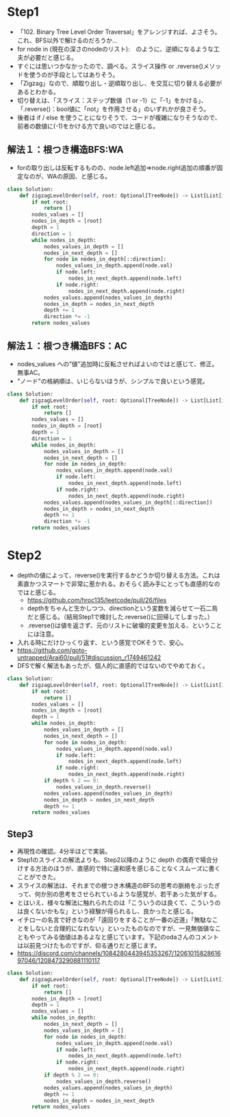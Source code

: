 # Step1
- 「102. Binary Tree Level Order Traversal」をアレンジすれば、よさそう。これ、BFS以外で解けるのだろうか...
- for node in (現在の深さのnodeのリスト):　のように、逆順になるような工夫が必要だと感じる。
- すぐには思いつかなかったので、調べる。スライス操作 or .reverse()メソッドを使うのが手段としてはありそう。
- 「Zigzag」なので、順取り出し・逆順取り出し、を交互に切り替える必要があるとわかる。
- 切り替えは、「スライス：ステップ数値（1 or -1）に「-1」をかける」、「.reverse()：bool値に「not」を作用させる」のいずれかが良さそう。
- 後者は if / else を使うことになりそうで、コードが複雑になりそうなので、前者の数値に(-1)をかける方で良いのではと感じる。
## 解法１：根つき構造BFS:WA
- forの取り出しは反転するものの、node.left追加⇒node.right追加の順番が固定なのが、WAの原因、と感じる。
```python
class Solution:
    def zigzagLevelOrder(self, root: Optional[TreeNode]) -> List[List[int]]:
        if not root:
            return []
        nodes_values = []
        nodes_in_depth = [root]
        depth = 1
        direction = 1
        while nodes_in_depth:
            nodes_values_in_depth = []
            nodes_in_next_depth = []
            for node in nodes_in_depth[::direction]:
                nodes_values_in_depth.append(node.val)
                if node.left:
                    nodes_in_next_depth.append(node.left)
                if node.right:
                    nodes_in_next_depth.append(node.right)
            nodes_values.append(nodes_values_in_depth)
            nodes_in_depth = nodes_in_next_depth
            depth += 1
            direction *= -1
        return nodes_values
```
## 解法１：根つき構造BFS：AC
- nodes_values への”値”追加時に反転させればよいのではと感じて、修正。無事AC。
- "ノード"の格納順は、いじらないほうが、シンプルで良いという感覚。
```python
class Solution:
    def zigzagLevelOrder(self, root: Optional[TreeNode]) -> List[List[int]]:
        if not root:
            return []
        nodes_values = []
        nodes_in_depth = [root]
        depth = 1
        direction = 1
        while nodes_in_depth:
            nodes_values_in_depth = []
            nodes_in_next_depth = []
            for node in nodes_in_depth:
                nodes_values_in_depth.append(node.val)
                if node.left:
                    nodes_in_next_depth.append(node.left)
                if node.right:
                    nodes_in_next_depth.append(node.right)
            nodes_values.append(nodes_values_in_depth[::direction])
            nodes_in_depth = nodes_in_next_depth
            depth += 1
            direction *= -1
        return nodes_values
```

# Step2
- depthの値によって、reverse()を実行するかどうか切り替える方法。これは素直かつスマートで非常に惹かれる。おそらく読み手にとっても直感的なのではと感じる。
   - https://github.com/hroc135/leetcode/pull/26/files
   - depthをちゃんと生かしつつ、directionという変数を減らせて一石二鳥だと感じる。（結局Step1で検討した.reverse()に回帰してしまった。）
   - .reverse()は値を返さず、元のリストに破壊的変更を加える、ということには注意。
- 入れる時にだけひっくり返す、という感覚でOKそうで、安心。
- https://github.com/goto-untrapped/Arai60/pull/51#discussion_r1749461242
- DFSで解く解法もあったが、個人的に直感的ではないのでやめておく。
```python
class Solution:
    def zigzagLevelOrder(self, root: Optional[TreeNode]) -> List[List[int]]:
        if not root:
            return []
        nodes_values = []
        nodes_in_depth = [root]
        depth = 1
        while nodes_in_depth:
            nodes_values_in_depth = []
            nodes_in_next_depth = []
            for node in nodes_in_depth:
                nodes_values_in_depth.append(node.val)
                if node.left:
                    nodes_in_next_depth.append(node.left)
                if node.right:
                    nodes_in_next_depth.append(node.right)
            if depth % 2 == 0:
                nodes_values_in_depth.reverse()
            nodes_values.append(nodes_values_in_depth)
            nodes_in_depth = nodes_in_next_depth
            depth += 1
        return nodes_values
```

## Step3
- 再現性の確認。4分半ほどで実装。
- Step1のスライスの解法よりも、Step2以降のように depth の偶奇で場合分けする方法のほうが、直感的で特に違和感を感じることなくスムーズに書くことができた。
- スライスの解法は、それまでの根つき木構造のBFSの思考の脈絡をぶったぎって、何か別の思考をさせられているような感覚が、若干あった気がする。
- とはいえ、様々な解法に触れられたのは「こういうのは良くて、こういうのは良くないかもな」という経験が得られるし、良かったと感じる。
- イチローの名言で好きなのが「遠回りをすることが一番の近道」「無駄なことをしないと合理的になれない」といったものなのですが、一見無価値なこともやってみる価値はあるよなと感じています。下記のodaさんのコメントは以前見つけたものですが、仰る通りだと感じます。
- https://discord.com/channels/1084280443945353267/1206101582861697046/1208473290881110117

```python
class Solution:
    def zigzagLevelOrder(self, root: Optional[TreeNode]) -> List[List[int]]:
        if not root:
            return []
        nodes_in_depth = [root]
        depth = 1
        nodes_values = []
        while nodes_in_depth:
            nodes_in_next_depth = []
            nodes_values_in_depth = []
            for node in nodes_in_depth:
                nodes_values_in_depth.append(node.val)
                if node.left:
                    nodes_in_next_depth.append(node.left)
                if node.right:
                    nodes_in_next_depth.append(node.right)
            if depth % 2 == 0:
                nodes_values_in_depth.reverse()
            nodes_values.append(nodes_values_in_depth)
            depth += 1
            nodes_in_depth = nodes_in_next_depth
        return nodes_values
```
